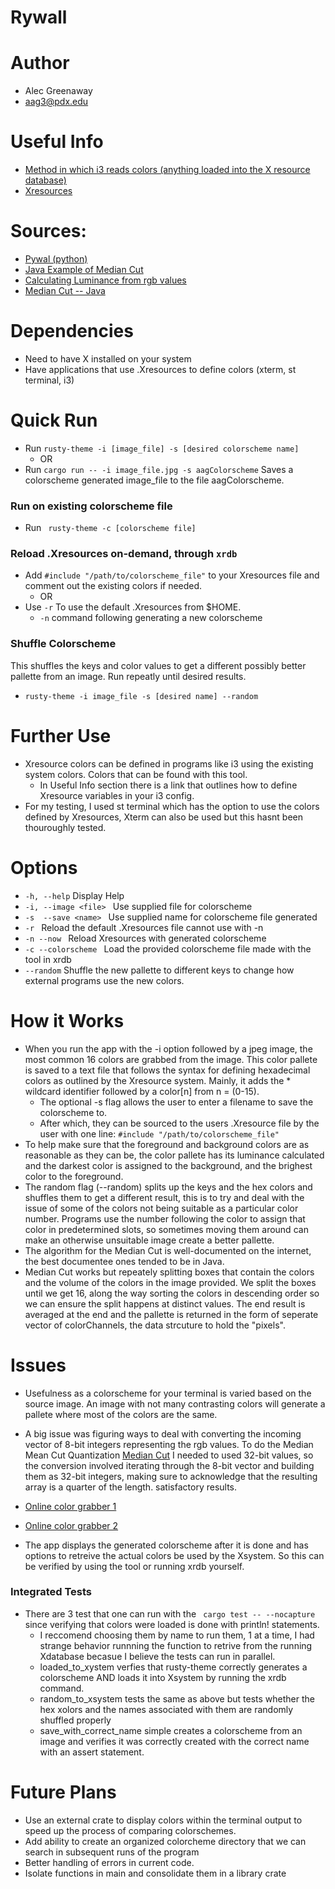 # Rywall
# Author
- Alec Greenaway
- aag3@pdx.edu
# Useful Info
- [Method in which i3 reads colors (anything loaded into the X resource database)](https://i3wm.org/docs/userguide.html#xresources)
- [Xresources](https://wiki.archlinux.org/index.php/x_resources)
# Sources:
  - [Pywal (python)](https://github.com/dylanaraps/pywal)
  - [Java Example of Median Cut](http://jcs.mobile-utopia.com/jcs/16423_ColorCutQuantizer.html)
  - [Calculating Luminance from rgb values](https://stackoverflow.com/questions/596216/formula-to-determine-brightness-of-rgb-color)
  - [Median Cut -- Java](https://github.com/biometrics/imagingbook/blob/master/src/color/MedianCutQuantizer.java)
# Dependencies
- Need to have X installed on your system
- Have applications that use .Xresources to define colors (xterm, st terminal, i3)

# Quick Run
- Run ```rusty-theme -i [image_file] -s [desired colorscheme name] ```
	- OR
- Run ```cargo run -- -i image_file.jpg -s aagColorscheme``` Saves a colorscheme generated image_file to the file aagColorscheme.

### Run on existing colorscheme file
- Run ``` rusty-theme -c [colorscheme file]```
### Reload .Xresources on-demand, through ```xrdb```
- Add ```#include "/path/to/colorscheme_file"``` to your Xresources file and comment out the existing colors if needed.
	- OR
- Use ```-r``` To use the default .Xresources from $HOME.
	- ```-n``` command following generating a new colorscheme

### Shuffle Colorscheme
This shuffles the keys and color values to get a different possibly better pallette from an image. Run repeatly until desired results.
- ```rusty-theme -i image_file -s [desired name] --random ```
# Further Use
- Xresource colors can be defined in programs like i3 using the existing system colors. Colors that can be found with this tool.
	- In Useful Info section there is a link that outlines how to define Xresource variables in your i3 config.
- For my testing, I used st terminal which has the option to use the colors defined by Xresources, Xterm can also be used but this hasnt been thouroughly tested.
# Options
- ```-h, --help```           Display Help
- ```-i, --image <file> ```   Use supplied file for colorscheme
- ```-s  --save <name> ```    Use supplied name for colorscheme file generated
- ```-r ```                   Reload the default .Xresources file cannot use with -n
- ```-n --now ```            Reload Xresources with generated colorscheme
- ```-c --colorscheme ```     Load the provided colorscheme file made with the tool in xrdb
- ```--random```		Shuffle the new pallette to different keys to change how external programs use the new colors.

# How it Works
- When you run the app with the -i option followed by a jpeg image, the most common 16 colors are grabbed from the image. This color pallete is saved to a text file that follows the syntax for defining hexadecimal colors as outlined by the Xresource system. Mainly, it adds the \* wildcard identifier followed by a color[n] from n = (0-15).
	- The optional -s flag allows the user to enter a filename to save the colorscheme to.
	- After which, they can be sourced to the users .Xresource file by the user with one line: ``` #include "/path/to/colorscheme_file" ```
- To help make sure that the foreground and background colors are as reasonable as they can be, the color pallete has its luminance calculated and the darkest color is assigned to the background, and the brighest color to the foreground.
- The random flag (--random) splits up the keys and the hex colors and shuffles them to get a different result, this is to try and deal with the issue of some of the colors not being suitable as a particular color number. Programs use the number following the color to assign that color in predetermined slots, so sometimes moving them around can make an otherwise unsuitable image create a better pallette.
- The algorithm for the Median Cut is well-documented on the internet, the best documentee ones tended to be in Java.
- Median Cut works but repeately splitting boxes that contain the colors and the volume of the colors in the image provided. We split the boxes until we get 16, along the way sorting the colors in descending order so we can ensure the split happens at distinct values. The end result is averaged at the end and the pallette is returned in the form of seperate vector of colorChannels, the data strcuture to hold the "pixels".

# Issues
- Usefulness as a colorscheme for your terminal is varied based on the source image. An image with not many contrasting colors will generate a pallete where most of the colors are the same.
- A big issue was figuring ways to deal with converting the incoming vector of 8-bit integers representing the rgb values. To do the Median Mean Cut Quantization [Median Cut](https://en.wikipedia.org/wiki/Median_cut) I needed to used 32-bit values, so the conversion involved iterating through the 8-bit vector and building them as 32-bit integers, making sure to acknowledge that the resulting array is a quarter of the length.
satisfactory results.


- [Online color grabber 1](https://superdevresources.com/tools/color-extractor)
- [Online color grabber 2](https://labs.tineye.com/color/cfe365d6bf120f52b757156b1fea15b3b2299643?ignore_background=True&width=250&color_format=hex&ignore_interior_background=True&height=140)
- The app displays the generated colorscheme after it is done and has options to retreive the actual colors be used by the Xsystem. So this can be verified by using the tool or running xrdb yourself.
### Integrated Tests
- There are 3 test that one can run with the ``` cargo test -- --nocapture``` since verifying that colors were loaded is done with println! statements.
	- I reccomend choosing them by name to run them, 1 at a time, I had strange behavior runnning the function to retrive from the running Xdatabase becasue I believe the tests can run in parallel.
	- loaded_to_xystem verfies that rusty-theme correctly generates a colorscheme AND loads it into Xsystem by running the xrdb command.
	- random_to_xsystem tests the same as above but tests whether the hex xolors and the names associated with them are randomly shuffled properly
	- save_with_correct_name simple creates a colorscheme from an image and verifies it was correctly created with the correct name with an assert statement.
# Future Plans
- Use an external crate to display colors within the terminal output to speed up the process of comparing colorschemes.
- Add ability to create an organized colorcheme directory that we can search in subsequent runs of the program
- Better handling of errors in current code.
- Isolate functions in main and consolidate them in a library crate
